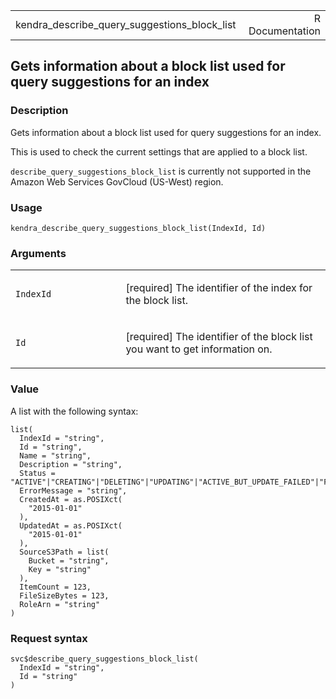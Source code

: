 <table style="width: 100%;">
<tbody>
<tr class="odd">
<td>kendra_describe_query_suggestions_block_list</td>
<td style="text-align: right;">R Documentation</td>
</tr>
</tbody>
</table>

## Gets information about a block list used for query suggestions for an index

### Description

Gets information about a block list used for query suggestions for an
index.

This is used to check the current settings that are applied to a block
list.

`describe_query_suggestions_block_list` is currently not supported in
the Amazon Web Services GovCloud (US-West) region.

### Usage

    kendra_describe_query_suggestions_block_list(IndexId, Id)

### Arguments

<table>
<colgroup>
<col style="width: 35%" />
<col style="width: 65%" />
</colgroup>
<tbody>
<tr class="odd">
<td><code
id="kendra_describe_query_suggestions_block_list_:_IndexId">IndexId</code></td>
<td><p>[required] The identifier of the index for the block
list.</p></td>
</tr>
<tr class="even">
<td><code
id="kendra_describe_query_suggestions_block_list_:_Id">Id</code></td>
<td><p>[required] The identifier of the block list you want to get
information on.</p></td>
</tr>
</tbody>
</table>

### Value

A list with the following syntax:

    list(
      IndexId = "string",
      Id = "string",
      Name = "string",
      Description = "string",
      Status = "ACTIVE"|"CREATING"|"DELETING"|"UPDATING"|"ACTIVE_BUT_UPDATE_FAILED"|"FAILED",
      ErrorMessage = "string",
      CreatedAt = as.POSIXct(
        "2015-01-01"
      ),
      UpdatedAt = as.POSIXct(
        "2015-01-01"
      ),
      SourceS3Path = list(
        Bucket = "string",
        Key = "string"
      ),
      ItemCount = 123,
      FileSizeBytes = 123,
      RoleArn = "string"
    )

### Request syntax

    svc$describe_query_suggestions_block_list(
      IndexId = "string",
      Id = "string"
    )
